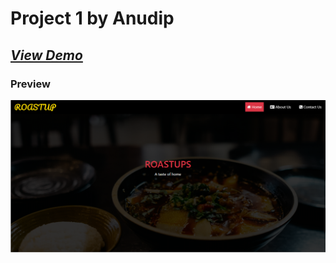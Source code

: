 # Project 1 by Anudip
## ***[View Demo](https://bhaveshpatil81299.github.io/Anudip-Projects/Project_1/)***

### Preview
![This is an image](images/preview.png)
